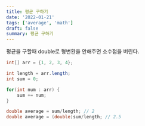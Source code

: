 ```yaml
---
title: 평균 구하기
date: '2022-01-21'
tags: ['average', 'math']
draft: false
summary: 평균 구하기
---
```


평균을 구할때 double로 형변환을 안해주면
소수점을 버린다.

```java
int[] arr = {1, 2, 3, 4};

int length = arr.length;
int sum = 0;

for(int num : arr) {
    sum += num;
}

double average = sum/length; // 2
double average = (double)sum/length; // 2.5
```

